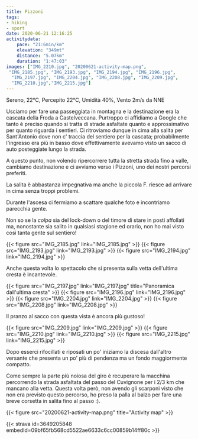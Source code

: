 ```yaml
---
title: Pizzoni
tags:
- hiking
- sport
date: 2020-06-21 12:16:25
activitydata:
    pace: "21:6min/km"
    elevation: "349mt"
    distance: "5.07km"
    duration: "1:47:03"
images: ["IMG_2210.jpg", "20200621-activity-map.png",
 "IMG_2185.jpg", "IMG_2193.jpg", "IMG_2194.jpg", "IMG_2196.jpg", 
  "IMG_2197.jpg", "IMG_2204.jpg", "IMG_2208.jpg", "IMG_2209.jpg",
  "IMG_2210.jpg","IMG_2215.jpg"]
---
```


Sereno, 22°C, Percepito 22°C, Umidità 40%, Vento 2m/s da NNE

Usciamo per fare una passeggiata in montagna e la destinazione era la cascata della Froda a Castelveccana.
Purtroppo ci affidiamo a Google che tanto è preciso quando si tratta di strade asfaltate quanto e approssimativo per quanto riguarda i sentieri. Ci ritroviamo dunque in cima alla salita per Sant'Antonio dove non c' traccia del sentiero per la cascata; probabilmente l'ingresso era più in basso dove effettivamente avevamo visto un sacco di auto posteggiate lungo la strada.

A questo punto, non volendo ripercorrere tutta la stretta strada fino a valle, cambiamo destinazione e ci avviamo verso i Pizzoni, uno dei nostri percorsi preferiti.

La salita è abbastanza impegnativa ma anche la piccola F. riesce ad arrivare in cima senza troppi problemi.

Durante l'ascesa ci fermiamo a scattare qualche foto e incontriamo parecchia gente. 

Non so se la _colpa_ sia del lock-down o del timore di stare in posti affollati ma, nonostante sia salito in qualsiasi stagione ed orario, non ho mai visto così tanta gente sul sentiero!

{{< figure src="IMG_2185.jpg" link="IMG_2185.jpg" >}}
{{< figure src="IMG_2193.jpg" link="IMG_2193.jpg" >}}
{{< figure src="IMG_2194.jpg" link="IMG_2194.jpg" >}}

Anche questa volta lo spettacolo che si presenta sulla vetta dell'ultima cresta è incantevole.

{{< figure src="IMG_2197.jpg" link="IMG_2197.jpg" title="Panoramica dall'ultima cresta" >}}
{{< figure src="IMG_2196.jpg" link="IMG_2196.jpg" >}}
{{< figure src="IMG_2204.jpg" link="IMG_2204.jpg" >}}
{{< figure src="IMG_2208.jpg" link="IMG_2208.jpg" >}}

Il pranzo al sacco con questa vista è ancora più gustoso!

{{< figure src="IMG_2209.jpg" link="IMG_2209.jpg" >}}
{{< figure src="IMG_2210.jpg" link="IMG_2210.jpg" >}}
{{< figure src="IMG_2215.jpg" link="IMG_2215.jpg" >}}

Dopo esserci rifocillati e riposati un po' iniziamo la discesa dall'altro versante che presenta un po' più di pendenza ma un fondo maggiormente compatto.

Come sempre la parte più noiosa del giro è recuperare la macchina percorrendo la strada asfaltata del passo del Cuvignone per i 2/3 km che mancano alla vetta. Questa volta però, non avendo gli scarponi visto che non era previsto questo percorso, ho preso la palla al balzo per fare una breve corsetta in salita fino al passo :).

{{< figure src="20200621-activity-map.png" title="Activity map" >}}


{{< strava id=3649205848 embedId=09bf65fb568cd5522ae6633c6cc00859b14ff80c >}}
